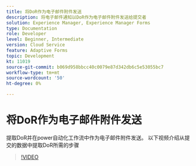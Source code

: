 ```yaml
---
title: 将DoR作为电子邮件附件发送
description: 将电子邮件通知以DoR作为电子邮件附件发送给提交者
solution: Experience Manager, Experience Manager Forms
type: Documentation
role: Developer
level: Beginner, Intermediate
version: Cloud Service
feature: Adaptive Forms
topic: Development
kt: 11019
source-git-commit: b069d958bbcc40c0079e87d342db6c5e53055bc7
workflow-type: tm+mt
source-wordcount: '50'
ht-degree: 0%

---
```


# 将DoR作为电子邮件附件发送

提取DoR并在power自动化工作流中作为电子邮件附件发送。
以下视频介绍从提交的数据中提取DoR所需的步骤
>[!VIDEO](https://video.tv.adobe.com/v/346731/?quality=12&learn=on)

